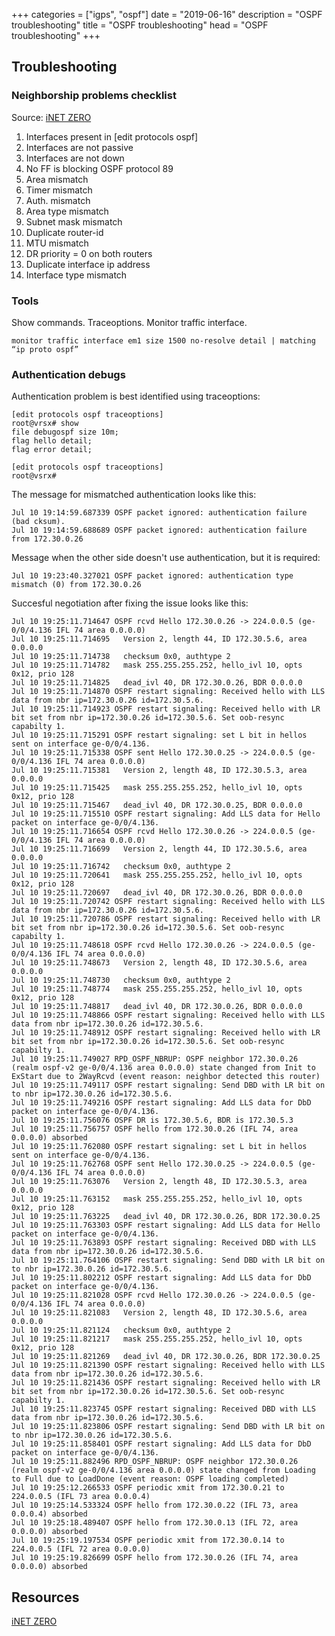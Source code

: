 +++
categories = ["igps", "ospf"]
date = "2019-06-16"
description = "OSPF troubleshooting"
title = "OSPF troubleshooting"
head = "OSPF troubleshooting"
+++

## Troubleshooting

### Neighborship problems checklist

Source: [iNET ZERO](https://www.inetzero.com/what-is-your-ospf-neighbor-doing-adjancency-problems-in-ospf/)

1. Interfaces present in [edit protocols ospf]
2. Interfaces are not passive
3. Interfaces are not down
4. No FF is blocking OSPF protocol 89 
5. Area mismatch
6. Timer mismatch
7. Auth. mismatch
8. Area type mismatch
9. Subnet mask mismatch
10. Duplicate router-id
11. MTU mismatch
12. DR priority = 0 on both routers
13. Duplicate interface ip address
14. Interface type mismatch

### Tools

Show commands.
Traceoptions.
Monitor traffic interface.

```
monitor traffic interface em1 size 1500 no-resolve detail | matching “ip proto ospf”
```

### Authentication debugs

Authentication problem is best identified using traceoptions:

```
[edit protocols ospf traceoptions]
root@vrsx# show
file debugospf size 10m;
flag hello detail;
flag error detail;

[edit protocols ospf traceoptions]
root@vsrx#
```

The message for mismatched authentication looks like this:

```
Jul 10 19:14:59.687339 OSPF packet ignored: authentication failure (bad cksum).
Jul 10 19:14:59.688689 OSPF packet ignored: authentication failure from 172.30.0.26
```

Message when the other side doesn't use authentication, but it is required:

```
Jul 10 19:23:40.327021 OSPF packet ignored: authentication type mismatch (0) from 172.30.0.26
```

Succesful negotiation after fixing the issue looks like this:

```
Jul 10 19:25:11.714647 OSPF rcvd Hello 172.30.0.26 -> 224.0.0.5 (ge-0/0/4.136 IFL 74 area 0.0.0.0)
Jul 10 19:25:11.714695   Version 2, length 44, ID 172.30.5.6, area 0.0.0.0
Jul 10 19:25:11.714738   checksum 0x0, authtype 2
Jul 10 19:25:11.714782   mask 255.255.255.252, hello_ivl 10, opts 0x12, prio 128
Jul 10 19:25:11.714825   dead_ivl 40, DR 172.30.0.26, BDR 0.0.0.0
Jul 10 19:25:11.714870 OSPF restart signaling: Received hello with LLS data from nbr ip=172.30.0.26 id=172.30.5.6.
Jul 10 19:25:11.714923 OSPF restart signaling: Received hello with LR bit set from nbr ip=172.30.0.26 id=172.30.5.6. Set oob-resync capabilty 1.
Jul 10 19:25:11.715291 OSPF restart signaling: set L bit in hellos sent on interface ge-0/0/4.136.
Jul 10 19:25:11.715338 OSPF sent Hello 172.30.0.25 -> 224.0.0.5 (ge-0/0/4.136 IFL 74 area 0.0.0.0)
Jul 10 19:25:11.715381   Version 2, length 48, ID 172.30.5.3, area 0.0.0.0
Jul 10 19:25:11.715425   mask 255.255.255.252, hello_ivl 10, opts 0x12, prio 128
Jul 10 19:25:11.715467   dead_ivl 40, DR 172.30.0.25, BDR 0.0.0.0
Jul 10 19:25:11.715510 OSPF restart signaling: Add LLS data for Hello packet on interface ge-0/0/4.136.
Jul 10 19:25:11.716654 OSPF rcvd Hello 172.30.0.26 -> 224.0.0.5 (ge-0/0/4.136 IFL 74 area 0.0.0.0)
Jul 10 19:25:11.716699   Version 2, length 44, ID 172.30.5.6, area 0.0.0.0
Jul 10 19:25:11.716742   checksum 0x0, authtype 2
Jul 10 19:25:11.720641   mask 255.255.255.252, hello_ivl 10, opts 0x12, prio 128
Jul 10 19:25:11.720697   dead_ivl 40, DR 172.30.0.26, BDR 0.0.0.0
Jul 10 19:25:11.720742 OSPF restart signaling: Received hello with LLS data from nbr ip=172.30.0.26 id=172.30.5.6.
Jul 10 19:25:11.720786 OSPF restart signaling: Received hello with LR bit set from nbr ip=172.30.0.26 id=172.30.5.6. Set oob-resync capabilty 1.
Jul 10 19:25:11.748618 OSPF rcvd Hello 172.30.0.26 -> 224.0.0.5 (ge-0/0/4.136 IFL 74 area 0.0.0.0)
Jul 10 19:25:11.748673   Version 2, length 48, ID 172.30.5.6, area 0.0.0.0
Jul 10 19:25:11.748730   checksum 0x0, authtype 2
Jul 10 19:25:11.748774   mask 255.255.255.252, hello_ivl 10, opts 0x12, prio 128
Jul 10 19:25:11.748817   dead_ivl 40, DR 172.30.0.26, BDR 0.0.0.0
Jul 10 19:25:11.748866 OSPF restart signaling: Received hello with LLS data from nbr ip=172.30.0.26 id=172.30.5.6.
Jul 10 19:25:11.748912 OSPF restart signaling: Received hello with LR bit set from nbr ip=172.30.0.26 id=172.30.5.6. Set oob-resync capabilty 1.
Jul 10 19:25:11.749027 RPD_OSPF_NBRUP: OSPF neighbor 172.30.0.26 (realm ospf-v2 ge-0/0/4.136 area 0.0.0.0) state changed from Init to ExStart due to 2WayRcvd (event reason: neighbor detected this router)
Jul 10 19:25:11.749117 OSPF restart signaling: Send DBD with LR bit on to nbr ip=172.30.0.26 id=172.30.5.6.
Jul 10 19:25:11.749216 OSPF restart signaling: Add LLS data for DbD packet on interface ge-0/0/4.136.
Jul 10 19:25:11.756076 OSPF DR is 172.30.5.6, BDR is 172.30.5.3
Jul 10 19:25:11.756757 OSPF hello from 172.30.0.26 (IFL 74, area 0.0.0.0) absorbed
Jul 10 19:25:11.762080 OSPF restart signaling: set L bit in hellos sent on interface ge-0/0/4.136.
Jul 10 19:25:11.762768 OSPF sent Hello 172.30.0.25 -> 224.0.0.5 (ge-0/0/4.136 IFL 74 area 0.0.0.0)
Jul 10 19:25:11.763076   Version 2, length 48, ID 172.30.5.3, area 0.0.0.0
Jul 10 19:25:11.763152   mask 255.255.255.252, hello_ivl 10, opts 0x12, prio 128
Jul 10 19:25:11.763225   dead_ivl 40, DR 172.30.0.26, BDR 172.30.0.25
Jul 10 19:25:11.763303 OSPF restart signaling: Add LLS data for Hello packet on interface ge-0/0/4.136.
Jul 10 19:25:11.763893 OSPF restart signaling: Received DBD with LLS data from nbr ip=172.30.0.26 id=172.30.5.6.
Jul 10 19:25:11.764106 OSPF restart signaling: Send DBD with LR bit on to nbr ip=172.30.0.26 id=172.30.5.6.
Jul 10 19:25:11.802212 OSPF restart signaling: Add LLS data for DbD packet on interface ge-0/0/4.136.
Jul 10 19:25:11.821028 OSPF rcvd Hello 172.30.0.26 -> 224.0.0.5 (ge-0/0/4.136 IFL 74 area 0.0.0.0)
Jul 10 19:25:11.821083   Version 2, length 48, ID 172.30.5.6, area 0.0.0.0
Jul 10 19:25:11.821124   checksum 0x0, authtype 2
Jul 10 19:25:11.821217   mask 255.255.255.252, hello_ivl 10, opts 0x12, prio 128
Jul 10 19:25:11.821269   dead_ivl 40, DR 172.30.0.26, BDR 172.30.0.25
Jul 10 19:25:11.821390 OSPF restart signaling: Received hello with LLS data from nbr ip=172.30.0.26 id=172.30.5.6.
Jul 10 19:25:11.821436 OSPF restart signaling: Received hello with LR bit set from nbr ip=172.30.0.26 id=172.30.5.6. Set oob-resync capabilty 1.
Jul 10 19:25:11.823745 OSPF restart signaling: Received DBD with LLS data from nbr ip=172.30.0.26 id=172.30.5.6.
Jul 10 19:25:11.823806 OSPF restart signaling: Send DBD with LR bit on to nbr ip=172.30.0.26 id=172.30.5.6.
Jul 10 19:25:11.858401 OSPF restart signaling: Add LLS data for DbD packet on interface ge-0/0/4.136.
Jul 10 19:25:11.882496 RPD_OSPF_NBRUP: OSPF neighbor 172.30.0.26 (realm ospf-v2 ge-0/0/4.136 area 0.0.0.0) state changed from Loading to Full due to LoadDone (event reason: OSPF loading completed)
Jul 10 19:25:12.266533 OSPF periodic xmit from 172.30.0.21 to 224.0.0.5 (IFL 73 area 0.0.0.4)
Jul 10 19:25:14.533324 OSPF hello from 172.30.0.22 (IFL 73, area 0.0.0.4) absorbed
Jul 10 19:25:18.489407 OSPF hello from 172.30.0.13 (IFL 72, area 0.0.0.0) absorbed
Jul 10 19:25:19.197534 OSPF periodic xmit from 172.30.0.14 to 224.0.0.5 (IFL 72 area 0.0.0.0)
Jul 10 19:25:19.826699 OSPF hello from 172.30.0.26 (IFL 74, area 0.0.0.0) absorbed
```

## Resources

[iNET ZERO](https://www.inetzero.com/what-is-your-ospf-neighbor-doing-adjancency-problems-in-ospf/)